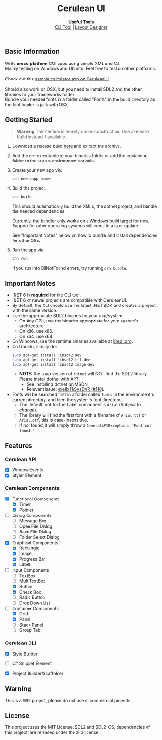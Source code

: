 <h1 align="center">Cerulean UI</h1>
<p align="center">
  <b>Useful Tools</b><br>
  <a href="#">CLI Tool</a> | 
  <a href="#">Layout Designer</a>
</p><br>
<h2>Basic Information</h2>
Write <strong>cross-platform</strong> GUI apps using simple XML and C#.<br>
Mainly testing on Windows and Ubuntu. Feel free to test on other platforms.<br>
<br>
Check out this <a href="https://github.com/Xapier14/Calculator">sample calculator app on CeruleanUI</a>.<br>
<br>
Should also work on OSX, but you need to install SDL2 and the other libraries to your frameworks folder.<br>
Bundle your needed fonts in a folder called "Fonts" in the build directory as the font loader is jank with OSX.

<h2>Getting Started</h2>

> **Warning**
> This section is heavily under-construction. Use a release build instead if available.

1. Download a release build [here](https://github.com/Xapier14/Cerulean/releases) and extract the archive.
2. Add the `crn` executable to your binaries folder or add the containing folder to the `%PATH%` environment variable.
3. Create your new app via:
    ```bash
    crn new <app_name>
    ```
4. Build the project.
    ```bash
    crn build
    ```
    This should automatically build the XMLs, the dotnet project, and bundle the needed dependencies.
    
    Currently, the bundler only works on a Windows build target for now. Support for other operating systems will come in a later update.
    
    See "Important Notes" below on how to bundle and install dependencies for other OSs.
5. Run the app via:
    ```bash
    crn run
    ```
    If you run into DllNotFound errors, try running `crn bundle`.

<h2>Important Notes</h2>

 - .NET 6 is **required** for the CLI tool.
 - .NET 6 or newer projects are compatible with CeruleanUI.
 - By default, the CLI should use the latest .NET SDK and creates a project with the same version.
 - Use the appropriate SDL2 binaries for your app/system.
    - On Any CPU, use the binaries appropriate for your system's architecture.
    - On x86, use x86.
    - On x64, use x64.
 - On Windows, use the runtime binaries available at <a href="https://libsdl.org/">libsdl.org</a>.
 - On Ubuntu, simply do:
    ```bash
    sudo apt-get install libsdl2-dev
    sudo apt-get install libsdl2-ttf-dev
    sudo apt-get install libsdl2-image-dev
    ```
    - **NOTE:** the snap version of `dotnet` will NOT find the SDL2 library. Please install dotnet with APT.
        - See <a href="https://docs.microsoft.com/en-us/dotnet/core/install/linux-ubuntu">installing dotnet</a> on MSDN.
        - Relevant issue: <a href="https://github.com/exelix11/SysDVR/issues/118">exelix11/SysDVR (#118)</a>.
 - Fonts will be searched first in a folder called `Fonts` in the environment's current directory, and then the system's font directory.
    - The default font for the Label component is `Arial` (*Subject to change*).
    - The library will find the first font with a filename of `Arial.ttf` or `Arial.otf`, this is case-insensitive.
    - If not found, it will simply throw a `GeneralAPIException: "Font not found."`.
<h2>Features</h2>

### Cerulean API
 - [x] Window Events
 - [x] Styler Element
### Cerulean Components
 - [x] Functional Components
     - [x] Timer
     - [x] Pointer
 - [ ] Dialog Components
     - [ ] Message Box
     - [ ] Open File Dialog
     - [ ] Save File Dialog
     - [ ] Folder Select Dialog
 - [x] Graphical Components
     - [x] Rectangle
     - [x] Image
     - [x] Progress Bar
     - [x] Label
 - [ ] Input Components
     - [ ] TextBox
     - [ ] MultiTextBox
     - [x] Button
     - [x] Check Box
     - [ ] Radio Button
     - [ ] Drop Down List
 - [ ] Container Components
     - [x] Grid
     - [x] Panel
     - [ ] Stack Panel
     - [ ] Group Tab
### Cerulean CLI
 - [x] Style Builder
 - [ ] C# Snippet Element
 - [x] Project Builder/Scaffolder
 
 
## Warning
This is a WIP project, please do not use in commercial projects.

## License

This project uses the MIT License.
SDL2 and SDL2-CS, dependencies of this project, are released under the zlib license.


